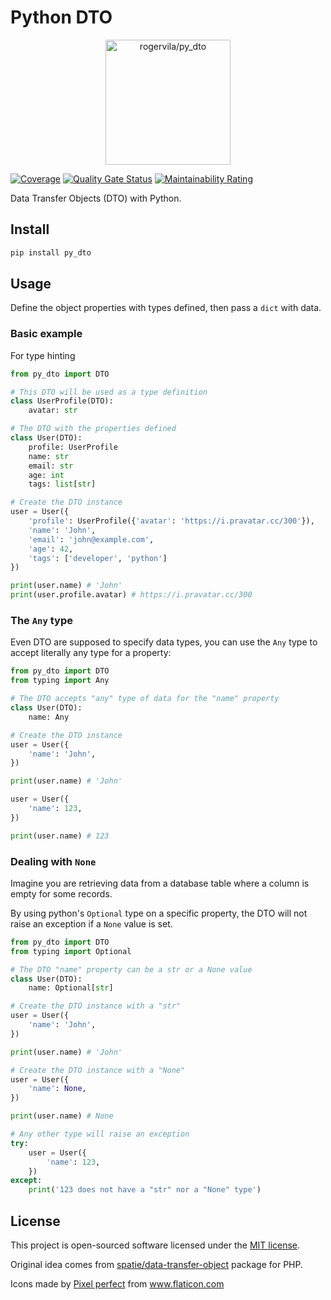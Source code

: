 # Python DTO

<p align="center"><img height="200" alt="rogervila/py_dto" src="https://rogervila.es/static/img/py_dto.png" /></p>

[![Coverage](https://sonarcloud.io/api/project_badges/measure?project=rogervila_py_dto&metric=coverage)](https://sonarcloud.io/dashboard?id=rogervila_py_dto)
[![Quality Gate Status](https://sonarcloud.io/api/project_badges/measure?project=rogervila_py_dto&metric=alert_status)](https://sonarcloud.io/dashboard?id=rogervila_py_dto)
[![Maintainability Rating](https://sonarcloud.io/api/project_badges/measure?project=rogervila_py_dto&metric=sqale_rating)](https://sonarcloud.io/dashboard?id=rogervila_py_dto)

Data Transfer Objects (DTO) with Python.


## Install

```sh
pip install py_dto
```

## Usage

Define the object properties with types defined, then pass a `dict` with data.

### Basic example

For type hinting

```py
from py_dto import DTO

# This DTO will be used as a type definition
class UserProfile(DTO):
    avatar: str

# The DTO with the properties defined
class User(DTO):
    profile: UserProfile
    name: str
    email: str
    age: int
    tags: list[str]

# Create the DTO instance
user = User({
    'profile': UserProfile({'avatar': 'https://i.pravatar.cc/300'}),
    'name': 'John',
    'email': 'john@example.com',
    'age': 42,
    'tags': ['developer', 'python']
})

print(user.name) # 'John'
print(user.profile.avatar) # https://i.pravatar.cc/300
```

### The `Any` type

Even DTO are supposed to specify data types, you can use the `Any` type to accept literally any type for a property:

```py
from py_dto import DTO
from typing import Any

# The DTO accepts "any" type of data for the "name" property
class User(DTO):
    name: Any

# Create the DTO instance
user = User({
    'name': 'John',
})

print(user.name) # 'John'

user = User({
    'name': 123,
})

print(user.name) # 123
```

### Dealing with `None`

Imagine you are retrieving data from a database table where a column is empty for some records.

By using python's `Optional` type on a specific property, the DTO will not raise an exception if a `None` value is set.

```py
from py_dto import DTO
from typing import Optional

# The DTO "name" property can be a str or a None value
class User(DTO):
    name: Optional[str]

# Create the DTO instance with a "str"
user = User({
    'name': 'John',
})

print(user.name) # 'John'

# Create the DTO instance with a "None"
user = User({
    'name': None,
})

print(user.name) # None

# Any other type will raise an exception
try:
    user = User({
        'name': 123,
    })
except:
    print('123 does not have a "str" nor a "None" type')
```

## License

This project is open-sourced software licensed under the [MIT license](https://opensource.org/licenses/MIT).

Original idea comes from [spatie/data-transfer-object](https://github.com/spatie/data-transfer-object) package for PHP.

<div>Icons made by <a href="https://www.flaticon.com/authors/pixel-perfect" title="Pixel perfect">Pixel perfect</a> from <a href="https://www.flaticon.com/" title="Flaticon">www.flaticon.com</a></div>
